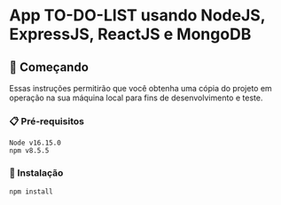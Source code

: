 # App TO-DO-LIST usando NodeJS, ExpressJS, ReactJS e MongoDB

## 🚀 Começando

Essas instruções permitirão que você obtenha uma cópia do projeto em operação na sua máquina local para fins de desenvolvimento e teste.

### 📋 Pré-requisitos

```
Node v16.15.0
npm v8.5.5
```

### 🔧 Instalação

```
npm install
```
